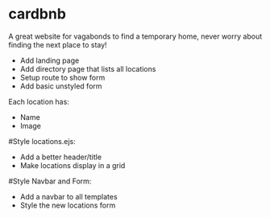# cardbnb
A great website for vagabonds to find a temporary home, never worry about finding the next place to stay!

- Add landing page
- Add directory page that lists all locations
- Setup route to show form
- Add basic unstyled form

Each location has:
- Name
- Image

#Style locations.ejs:
- Add a better header/title
- Make locations display in a grid

#Style Navbar and Form:
- Add a navbar to all templates
- Style the new locations form
